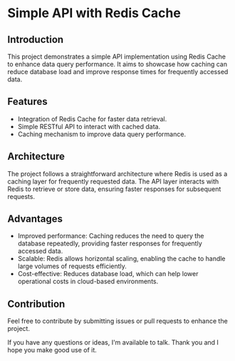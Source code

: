 # Simple API with Redis Cache

## <a name="apresentation">Introduction</a>

This project demonstrates a simple API implementation using Redis Cache to enhance data query 
performance. It aims to showcase how caching can reduce database load and improve response 
times for frequently accessed data.

## <a name="Features">Features</a>

- Integration of Redis Cache for faster data retrieval.
- Simple RESTful API to interact with cached data.
- Caching mechanism to improve data query performance.

## <a name="Architecture">Architecture</a>

The project follows a straightforward architecture where Redis is used as a caching layer 
for frequently requested data. The API layer interacts 
with Redis to retrieve or store data, ensuring faster responses for subsequent requests.

## <a name="Advantages">Advantages</a>

- Improved performance: Caching reduces the need to query the database repeatedly, providing faster responses for frequently accessed data.
- Scalable: Redis allows horizontal scaling, enabling the cache to handle large volumes of requests efficiently.
- Cost-effective: Reduces database load, which can help lower operational costs in cloud-based environments.

## <a name="contribution">Contribution</a>

Feel free to contribute by submitting issues or pull requests to enhance the project.

If you have any questions or ideas, I'm available to talk. Thank you and I hope you make good use of it.